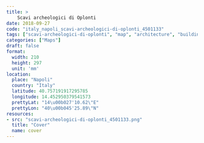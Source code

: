 ```yaml
---
title: > 
    Scavi archeologici di Oplonti
date: 2018-09-27
code: "italy_napoli_scavi-archeologici-di-oplonti_4501133"
tags: ["scavi-archeologici-di-oplonti", "map", "architecture", "buildings", "Napoli", "Italy"]
categories: ["Maps"]
draft: false
format:
  width: 210
  height: 297
  unit: 'mm'
location:
  place: "Napoli"
  country: "Italy"
  latitude: 40.757191917295785
  longitude: 14.452950379541573
  prettyLat: "14\u00b027'10.62\"E"
  prettyLon: "40\u00b045'25.89\"N"
resources:
- src: "scavi-archeologici-di-oplonti_4501133.png"
  title: "Cover"
  name: cover
---
```

